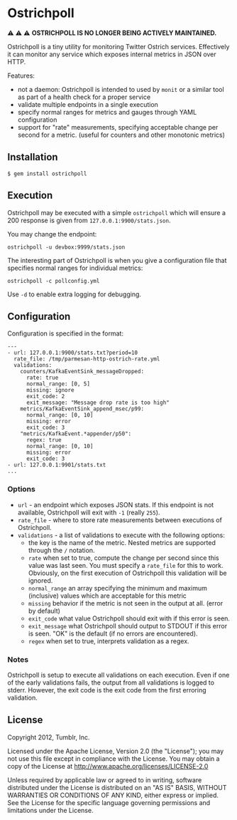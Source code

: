 # Ostrichpoll

:warning: :warning: :warning: **OSTRICHPOLL IS NO LONGER BEING ACTIVELY MAINTAINED.**

Ostrichpoll is a tiny utility for monitoring Twitter Ostrich services.
Effectively it can monitor any service which exposes internal metrics in JSON
over HTTP.

Features:

* not a daemon: Ostrichpoll is intended to used by `monit` or a similar tool
  as part of a health check for a proper service
* validate multiple endpoints in a single execution
* specify normal ranges for metrics and gauges through YAML configuration
* support for "rate" measurements, specifying acceptable change per second for
  a metric. (useful for counters and other monotonic metrics)


## Installation

    $ gem install ostrichpoll

## Execution

Ostrichpoll may be executed with a simple `ostrichpoll` which will ensure a 200 response
is given from `127.0.0.1:9900/stats.json`.

You may change the endpoint:

    ostrichpoll -u devbox:9999/stats.json

The interesting part of Ostrichpoll is when you give a configuration file
that specifies normal ranges for individual metrics:

    ostrichpoll -c pollconfig.yml

Use `-d` to enable extra logging for debugging.

## Configuration

Configuration is specified in the format:

    ---
    - url: 127.0.0.1:9900/stats.txt?period=10
      rate_file: /tmp/parmesan-http-ostrich-rate.yml
      validations:
        counters/KafkaEventSink_messageDropped:
          rate: true
          normal_range: [0, 5]
          missing: ignore
          exit_code: 2
          exit_message: "Message drop rate is too high"
        metrics/KafkaEventSink_append_msec/p99:
          normal_range: [0, 10]
          missing: error
          exit_code: 3
        "metrics/KafkaEvent.*appender/p50":
          regex: true
          normal_range: [0, 10]
          missing: error
          exit_code: 3
    - url: 127.0.0.1:9901/stats.txt
    ...

### Options

* `url` - an endpoint which exposes JSON stats. If this endpoint is not available, Ostrichpoll will exit with `-1` (really `255`).
* `rate_file` - where to store rate measurements between executions of Ostrichpoll.
* `validations` - a list of validations to execute with the following options:
    * the key is the name of the metric. Nested metrics are supported through the `/` notation.
    * `rate` when set to true, compute the change per second since this value was last seen. You must specify a `rate_file` for this to work. Obviously, on the first execution of Ostrichpoll this validation will be ignored.
    * `normal_range` an array specifying the minimum and maximum (inclusive) values which are acceptable for this metric
    * `missing` behavior if the metric is not seen in the output at all. (error by default)
    * `exit_code` what value Ostrichpoll should exit with if this error is seen.
    * `exit_message` what Ostrichpoll should output to STDOUT if this error is seen. "OK" is the default (if no errors are encountered).
    * `regex` when set to true, interprets validation as a regex.
    
### Notes
Ostrichpoll is setup to execute all validations on each execution. Even if one of the early validations fails, the output from all validations is logged to stderr. However, the exit code is the exit code from the first erroring validation.


## License

Copyright 2012, Tumblr, Inc.

Licensed under the Apache License, Version 2.0 (the "License");
you may not use this file except in compliance with the License.
You may obtain a copy of the License at http://www.apache.org/licenses/LICENSE-2.0

Unless required by applicable law or agreed to in writing, software
distributed under the License is distributed on an "AS IS" BASIS,
WITHOUT WARRANTIES OR CONDITIONS OF ANY KIND, either express or implied.
See the License for the specific language governing permissions and
limitations under the License.
